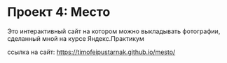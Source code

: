 # Проект 4: Место

Это интерактивный сайт на котором можно выкладывать фотографии, сделанный мной на курсе Яндекс.Практикум

ссылка на сайт: https://timofeipustarnak.github.io/mesto/